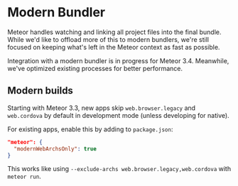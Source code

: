 # Modern Bundler

Meteor handles watching and linking all project files into the final bundle. While we'd like to offload more of this to modern bundlers, we're still focused on keeping what's left in the Meteor context as fast as possible.

Integration with a modern bundler is in progress for Meteor 3.4. Meanwhile, we've optimized existing processes for better performance.

## Modern builds

Starting with Meteor 3.3, new apps skip `web.browser.legacy` and `web.cordova` by default in development mode (unless developing for native).

For existing apps, enable this by adding to `package.json`:

```json
"meteor": {
  "modernWebArchsOnly": true
}
```

This works like using `--exclude-archs web.browser.legacy,web.cordova` with `meteor run`.
